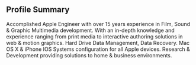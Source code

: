 ## Profile Summary

Accomplished Apple Engineer with over 15 years experience in Film, Sound & Graphic Multimedia development. With an in-depth knowledge and experience ranging from print media to interactive authoring solutions in web & motion graphics. Hard Drive Data Management, Data Recovery. Mac OS X & iPhone IOS Systems configuration for all Apple devices. Research & Development providing solutions to home & business environments.